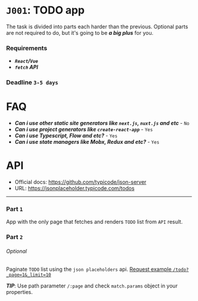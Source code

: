 # `J001`: TODO app
The task is divided into parts each harder than the previous.
Optional parts are not required to do, but it's going to be ***a big plus***
for you.

### Requirements
+ ***`React`/`Vue`***
+ ***`fetch` API***

### Deadline `3-5 days`

# FAQ
+ ***Can i use other static site generators like `next.js`, `nuxt.js` and etc*** - `No`
+ ***Can i use project generators like `create-react-app`*** - `Yes`
+ ***Can i use Typescript, Flow and etc?*** - `Yes`
+ ***Can i use state managers like Mobx, Redux and etc?*** - `Yes`

# API
+ Official docs: https://github.com/typicode/json-server
+ URL: https://jsonplaceholder.typicode.com/todos

---

### Part `1`
App with the only page that fetches and renders `TODO` list from `API` result.

### Part `2`

###### Optional

Paginate `TODO` list using the `json placeholders` api.
[Request example `/todo?_page=1&_limit=10`](https://jsonplaceholder.typicode.com/todos?_page=1&_limit=10)

***TIP***: Use path parameter `/:page` and check `match.params` object in your properties.
